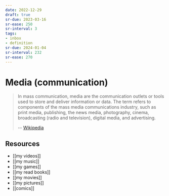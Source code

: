 ```yaml
---
date: 2022-12-29
draft: true
sr-due: 2023-03-16
sr-ease: 250
sr-interval: 3
tags:
- inbox
- definition
sr-due: 2024-01-04
sr-interval: 232
sr-ease: 270
---
```


# Media (communication)

> In mass communication, media are the communication outlets or tools used to
> store and deliver information or data. The term refers to components of the
> mass media communications industry, such as print media, publishing, the news
> media, photography, cinema, broadcasting (radio and television), digital
> media, and advertising.
>
> -- [Wikipedia](<https://en.wikipedia.org/wiki/Media_(communication)>)

## Resources

- [[my videos]]
- [[my music]]
- [[my games]]
- [[my read books]]
- [[my movies]]
- [[my pictures]]
- [[comics]]
